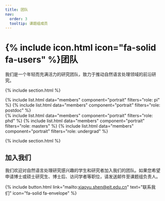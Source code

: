 ```yaml
---
title: 团队
nav:
  order: 3
  tooltip: 课题组成员
---
```


# {% include icon.html icon="fa-solid fa-users" %}团队

我们是一个年轻而充满活力的研究团队，致力于推动自然语言处理领域的前沿研究。

{% include section.html %}

{% include list.html data="members" component="portrait" filters="role: pi" %}
{% include list.html data="members" component="portrait" filters="role: postdoc" %}  
{% include list.html data="members" component="portrait" filters="role: phd" %}
{% include list.html data="members" component="portrait" filters="role: masters" %}
{% include list.html data="members" component="portrait" filters="role: undergrad" %}

{% include section.html %}

## 加入我们

我们欢迎对自然语言处理研究感兴趣的学生和研究者加入我们的团队。如果您希望申请博士或硕士研究生、博士后、访问学者等职位，请发送邮件至课题组负责人。

{% include button.html link="mailto:xiaoyu.shen@eit.edu.cn" text="联系我们" icon="fa-solid fa-envelope" %}